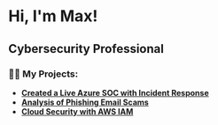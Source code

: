 # Hi, I'm Max!

## Cybersecurity Professional

### 👨‍💻 My Projects:

- **[Created a Live Azure SOC with Incident Response](https://github.com/maximillianzh/Azure-SOC)**
- **[Analysis of Phishing Email Scams](https://github.com/maximillianzh/Email-Phishing-Analysis)**
- **[Cloud Security with AWS IAM](https://github.com/maximillianzh/AWS-IAM)**
